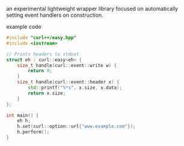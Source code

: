 an experimental lightweight wrapper library focused on automatically setting
event handlers on construction.

example code
```c++
#include "curl++/easy.hpp"
#include <iostream>

// Prints headers to stdout
struct eh : curl::easy<eh> {
	size_t handle(curl::event::write w) {
		return 0;
	}
	size_t handle(curl::event::header x) {
		std::printf("%*s", x.size, x.data);
		return x.size;
	}
};

int main() {
	eh h;
	h.set(curl::option::url{"www.example.com"});
	h.perform();
}
```
